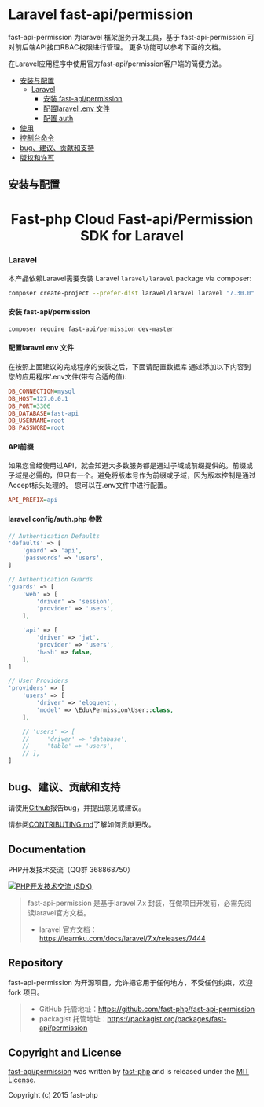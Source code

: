 # Laravel fast-api/permission
fast-api-permission 为laravel 框架服务开发工具，基于 fast-api-permission 可对前后端API接口RBAC权限进行管理。
更多功能可以参考下面的文档。

在Laravel应用程序中使用官方fast-api/permission客户端的简便方法。



- [安装与配置](#安装与配置)
    - [Laravel](#laravel)
        - [安装 fast-api/permission](#安装-fast-api/permission)
        - [配置laravel .env 文件](#配置laravel-env-文件)
        - [配置 auth](#配置-auth)
- [使用](#usage)
- [控制台命令](#console-commands)
- [bug、建议、贡献和支持](#bugs-suggestions-contributions-and-support)
- [版权和许可](#copyright-and-license)

## 安装与配置

<h1 align="center">Fast-php Cloud Fast-api/Permission SDK for Laravel</h1>

### Laravel

本产品依赖Laravel需要安装 Laravel `laravel/laravel` package via composer:

```sh
composer create-project --prefer-dist laravel/laravel laravel "7.30.0"
```

#### 安装 fast-api/permission

```sh
composer require fast-api/permission dev-master
```

#### 配置laravel env 文件

在按照上面建议的完成程序的安装之后，下面请配置数据库
通过添加以下内容到您的应用程序'.env文件(带有合适的值):

```ini
DB_CONNECTION=mysql
DB_HOST=127.0.0.1
DB_PORT=3306
DB_DATABASE=fast-api
DB_USERNAME=root
DB_PASSWORD=root
```

#### API前缀

如果您曾经使用过API，就会知道大多数服务都是通过子域或前缀提供的。前缀或子域是必需的，但只有一个。避免将版本号作为前缀或子域，因为版本控制是通过Accept标头处理的。
您可以在.env文件中进行配置。

```ini
API_PREFIX=api
```

#### laravel config/auth.php 参数
```php
// Authentication Defaults
'defaults' => [
    'guard' => 'api',
    'passwords' => 'users',
]

// Authentication Guards
'guards' => [
    'web' => [
        'driver' => 'session',
        'provider' => 'users',
    ],

    'api' => [
        'driver' => 'jwt',
        'provider' => 'users',
        'hash' => false,
    ],
]

// User Providers
'providers' => [
    'users' => [
        'driver' => 'eloquent',
        'model' => \Edu\Permission\User::class,
    ],

    // 'users' => [
    //     'driver' => 'database',
    //     'table' => 'users',
    // ],
]

```

## bug、建议、贡献和支持

请使用[Github](https://github.com/fast-php/fast-api-permission)报告bug，并提出意见或建议。

请参阅[CONTRIBUTING.md](CONTRIBUTING.md)了解如何贡献更改。


Documentation
--
PHP开发技术交流（QQ群 368868750）

[![PHP开发技术交流 (SDK)](http://pub.idqqimg.com/wpa/images/group.png)](https://qm.qq.com/cgi-bin/qm/qr?k=rfRumoZ0fxUN4TdshfjkxiHximnHVSzb&jump_from=webapi)

> fast-api-permission 是基于laravel 7.x 封装，在做项目开发前，必需先阅读laravel官方文档。
>* laravel 官方文档：https://learnku.com/docs/laravel/7.x/releases/7444

Repository
--
fast-api-permission 为开源项目，允许把它用于任何地方，不受任何约束，欢迎 fork 项目。
>* GitHub 托管地址：https://github.com/fast-php/fast-api-permission
>* packagist 托管地址：https://packagist.org/packages/fast-api/permission
> 
## Copyright and License

[fast-api/permission](https://github.com/fast-php/fast-api-permission)
was written by [fast-php](http://www.dnat.link) and is released under the
[MIT License](LICENSE.md).

Copyright (c) 2015 fast-php
